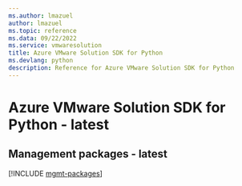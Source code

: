 ```yaml
---
ms.author: lmazuel
author: lmazuel
ms.topic: reference
ms.data: 09/22/2022
ms.service: vmwaresolution
title: Azure VMware Solution SDK for Python
ms.devlang: python
description: Reference for Azure VMware Solution SDK for Python
---
```

# Azure VMware Solution SDK for Python - latest

## Management packages - latest
[!INCLUDE [mgmt-packages](vmware-solution-mgmt-index.md)]